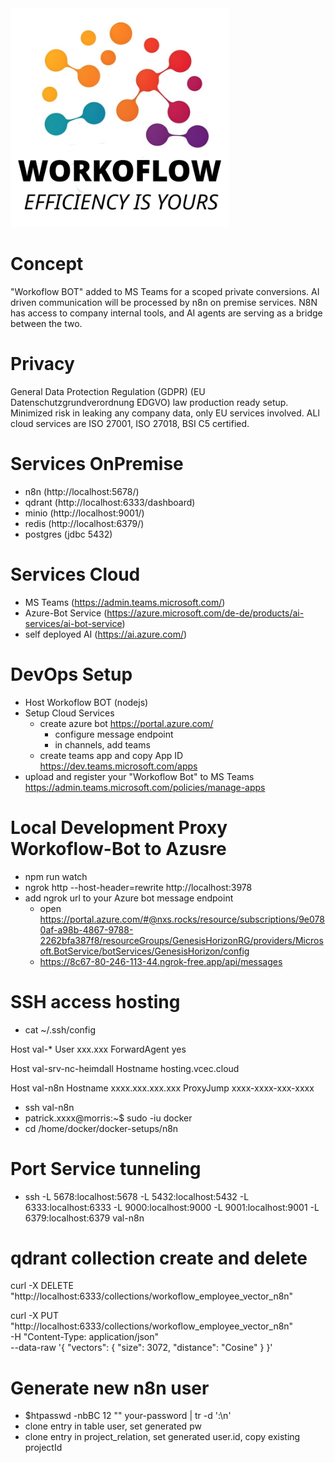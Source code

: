 <img alt="workoflow bot - logo" src="assets/color.png" height="350px">

# Concept
"Workoflow BOT" added to MS Teams for a scoped private conversions.
AI driven communication will be processed by n8n on premise services.
N8N has access to company internal tools, and AI agents are serving as a bridge between the two.

# Privacy
General Data Protection Regulation (GDPR) (EU Datenschutzgrundverordnung EDGVO) law production ready setup.
Minimized risk in leaking any company data, only EU services involved.
ALl cloud services are ISO 27001, ISO 27018, BSI C5 certified.

# Services OnPremise
 - n8n (http://localhost:5678/)
 - qdrant (http://localhost:6333/dashboard)
 - minio (http://localhost:9001/)
 - redis (http://localhost:6379/)
 - postgres (jdbc 5432)

# Services Cloud
 - MS Teams (https://admin.teams.microsoft.com/)
 - Azure-Bot Service (https://azure.microsoft.com/de-de/products/ai-services/ai-bot-service)
 - self deployed AI (https://ai.azure.com/)

# DevOps Setup
 - Host Workoflow BOT (nodejs)
 - Setup Cloud Services
   - create azure bot https://portal.azure.com/
     - configure message endpoint
     - in channels, add teams
   - create teams app and copy App ID https://dev.teams.microsoft.com/apps
 - upload and register your "Workoflow Bot" to MS Teams https://admin.teams.microsoft.com/policies/manage-apps

# Local Development Proxy Workoflow-Bot to Azusre
 - npm run watch
 - ngrok http --host-header=rewrite http://localhost:3978
 - add ngrok url to your Azure bot message endpoint
   - open https://portal.azure.com/#@nxs.rocks/resource/subscriptions/9e0780af-a98b-4867-9788-2262bfa387f8/resourceGroups/GenesisHorizonRG/providers/Microsoft.BotService/botServices/GenesisHorizon/config
   - https://8c67-80-246-113-44.ngrok-free.app/api/messages

# SSH access hosting
 - cat ~/.ssh/config

Host val-*
User xxx.xxx
ForwardAgent yes

Host val-srv-nc-heimdall
Hostname hosting.vcec.cloud

Host val-n8n
Hostname xxxx.xxx.xxx.xxx
ProxyJump xxxx-xxxx-xxx-xxxx

 - ssh val-n8n
 - patrick.xxxx@morris:~$ sudo -iu docker
 - cd /home/docker/docker-setups/n8n

# Port Service tunneling
 - ssh -L 5678:localhost:5678 -L 5432:localhost:5432 -L 6333:localhost:6333 -L 9000:localhost:9000 -L 9001:localhost:9001 -L 6379:localhost:6379 val-n8n

# qdrant collection create and delete
curl -X DELETE "http://localhost:6333/collections/workoflow_employee_vector_n8n"

curl -X PUT "http://localhost:6333/collections/workoflow_employee_vector_n8n" \
-H "Content-Type: application/json" \
--data-raw '{
"vectors": {
"size": 3072,
"distance": "Cosine"
}
}'

# Generate new n8n user
 - $htpasswd -nbBC 12 "" your-password | tr -d ':\n'
 - clone entry in table user, set generated pw
 - clone entry in project_relation, set generated user.id, copy existing projectId
